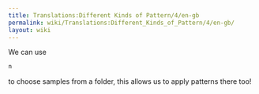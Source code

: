 ```yaml
---
title: Translations:Different Kinds of Pattern/4/en-gb
permalink: wiki/Translations:Different_Kinds_of_Pattern/4/en-gb/
layout: wiki
---
```


We can use

``` Haskell
n
```

to choose samples from a folder, this allows us to apply patterns there
too!
